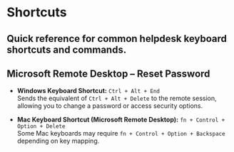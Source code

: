 # Shortcuts

Quick reference for common helpdesk keyboard shortcuts and commands.
---

## Microsoft Remote Desktop – Reset Password

- **Windows Keyboard Shortcut:** `Ctrl + Alt + End`  
  Sends the equivalent of `Ctrl + Alt + Delete` to the remote session, allowing you to change a password or access security options.

- **Mac Keyboard Shortcut (Microsoft Remote Desktop):** `fn + Control + Option + Delete`  
  Some Mac keyboards may require `fn + Control + Option + Backspace` depending on key mapping.
